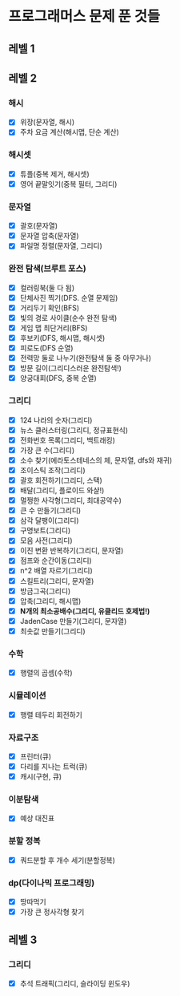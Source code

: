 
# 프로그래머스 문제 푼 것들

## 레벨 1

## 레벨 2
### 해시
  - [x] 위장(문자열, 해시)
  - [x] 주차 요금 계산(해시맵, 단순 계산)

### 해시셋
  - [x] 튜플(중복 제거, 해시셋)
  - [x] 영어 끝말잇기(중복 필터, 그리디)

### 문자열
  - [x] 괄호(문자열)
  - [x] 문자열 압축(문자열)
  - [x] 파일명 정렬(문자열, 그리디)

### 완전 탐색(브루트 포스)
  -[x] 컬러링북(둘 다 됨)
  -[x] 단체사진 찍기(DFS. 순열 문제임)
  -[x] 거리두기 확인(BFS)
  -[x] 빛의 경로 사이클(순수 완전 탐색)
  -[x] 게임 맵 최단거리(BFS)
  -[x] 후보키(DFS, 해시맵, 해시셋)
  -[x] 피로도(DFS 순열)
  -[x] 전력망 둘로 나누기(완전탐색 둘 중 아무거나)
  -[x] 방문 길이(그리디스러운 완전탐색!)
  -[x] 양궁대회(DFS, 중복 순열)

### 그리디
  -[x] 124 나라의 숫자(그리디)
  -[x] 뉴스 클러스터링(그리디, 정규표현식)
  -[x] 전화번호 목록(그리디, 백트래킹)
  -[x] 가장 큰 수(그리디)
  -[x] 소수 찾기(에라토스테네스의 체, 문자열, dfs와 재귀)
  -[x] 조이스틱 조작(그리디)
  -[x] 괄호 회전하기(그리디, 스택)
  -[x] 배달(그리디, 플로이드 와샬!)
  -[x] 멀쩡한 사각형(그리디, 최대공약수)
  -[x] 큰 수 만들기(그리디)
  -[x] 삼각 달팽이(그리디)
  -[x] 구명보트(그리디)
  -[x] 모음 사전(그리디)
  -[x] 이진 변환 반복하기(그리디, 문자열)
  -[x] 점프와 순간이동(그리디)
  -[x] n^2 배열 자르기(그리디)
  -[x] 스킬트리(그리디, 문자열)
  -[x] 방금그곡(그리디)
  -[x] 압축(그리디, 해시맵)
  -[x] **N개의 최소공배수(그리디, 유클리드 호제법!)**
  -[x] JadenCase 만들기(그리디, 문자열)
  -[x] 최솟값 만들기(그리디)

### 수학
  -[x] 행렬의 곱셈(수학)

### 시뮬레이션
  -[x] 행렬 테두리 회전하기

### 자료구조
  -[x] 프린터(큐)
  -[x] 다리를 지나는 트럭(큐)
  -[x] 캐시(구현, 큐)

### 이분탐색
  -[x] 예상 대진표

### 분할 정복
  -[x] 쿼드분할 후 개수 세기(분할정복)

### dp(다이나믹 프로그래밍)
  -[x] 땅따먹기
  -[x] 가장 큰 정사각형 찾기

## 레벨 3
### 그리디
  - [x] 추석 트래픽(그리디, 슬라이딩 윈도우)